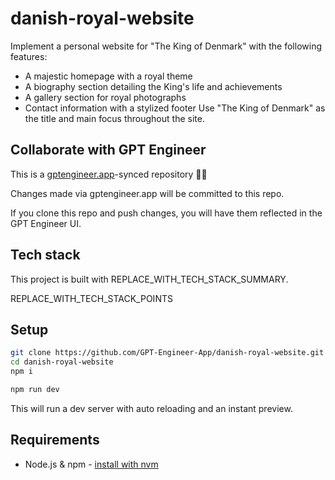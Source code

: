 # danish-royal-website

Implement a personal website for "The King of Denmark" with the following features:
- A majestic homepage with a royal theme
- A biography section detailing the King's life and achievements
- A gallery section for royal photographs
- Contact information with a stylized footer
Use "The King of Denmark" as the title and main focus throughout the site.

## Collaborate with GPT Engineer

This is a [gptengineer.app](https://gptengineer.app)-synced repository 🌟🤖

Changes made via gptengineer.app will be committed to this repo.

If you clone this repo and push changes, you will have them reflected in the GPT Engineer UI.

## Tech stack

This project is built with REPLACE_WITH_TECH_STACK_SUMMARY.

REPLACE_WITH_TECH_STACK_POINTS

## Setup

```sh
git clone https://github.com/GPT-Engineer-App/danish-royal-website.git
cd danish-royal-website
npm i
```

```sh
npm run dev
```

This will run a dev server with auto reloading and an instant preview.

## Requirements

- Node.js & npm - [install with nvm](https://github.com/nvm-sh/nvm#installing-and-updating)
